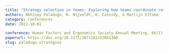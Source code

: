 ```yaml
---
title: "Strategy selection in teams: Exploring how teams coordinate responses to time pressure"
authors: Abhinay Paladugu, R. Nijveldt, K. Cassidy, & Martijn IJtsma
category: conferences
date: 2022-10-01

conference: Human Factors and Ergonomics Society Annual Meeting, 66(1), 2208–2212
paperurl: https://doi.org/10.1177/1071181322661360
slug: paladugu-strategies
---
```


